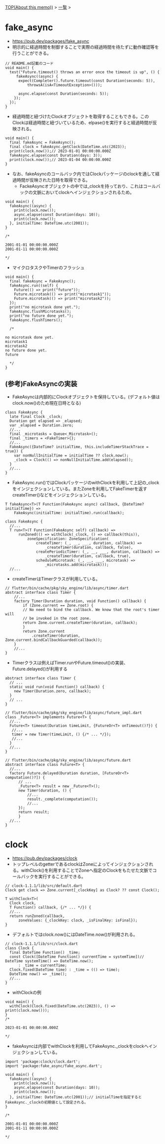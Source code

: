 [TOP(About this memo))](../README.md) > [一覧](./README.md) >


# fake_async
* https://pub.dev/packages/fake_async
* 明示的に経過時間を制御することで実際の経過時間を待たずに動作確認等を行うことができる。
```
// README.md記載のコード
void main() {
  test("Future.timeout() throws an error once the timeout is up", () {
     fakeAsync((async) {
      expect(Completer().future.timeout(const Duration(seconds: 5)),
          throwsA(isA<TimeoutException>()));

      async.elapse(const Duration(seconds: 5));
    });
  });
}
```
* 経過時間と紐づけたClockオブジェクトを取得することもできる。このClockは経過時間と紐づいているため、elpase()を実行すると経過時間が反映される。
```
void main() {
  final fakeAsync = FakeAsync();
  final clock = fakeAsync.getClock(DateTime.utc(2023));
  print(clock.now());// 2023-01-01 00:00:00.000Z
  fakeAsync.elapse(const Duration(days: 3));
  print(clock.now());// 2023-01-04 00:00:00.000Z
}
```
* なお、fakeAsyncのコールバック内ではClockパッケージのclockを通して経過時間が反映された日時を取得できる。
  * FackeAsyncオブジェクトの中では_clockを持っており、これはコールバックの文脈においてclockへインジェクションされるため。
```
void main() {
  fakeAsync((async) {
    print(clock.now());
    async.elapse(const Duration(days: 10));
    print(clock.now());
  }, initialTime: DateTime.utc(2001));
}

/*

2001-01-01 00:00:00.000Z
2001-01-11 00:00:00.000Z

*/
```
* マイクロタスクやTimerのフラッシュ
```
void main() {
  final fakeAsync = FakeAsync();
  fakeAsync.run((self) {
    Future(() => print("future"));
    Future.microtask(() => print("microtask1"));
    Future.microtask(() => print("microtask2"));
  });
  print("no microtask done yet.");
  fakeAsync.flushMicrotasks();
  print("no future done yet.");
  fakeAsync.flushTimers();

  /*

no microtask done yet.
microtask1
microtask2
no future done yet.
future

  */
}
```
## (参考)FakeAsyncの実装
* FakeAsyncは内部的にClockオブジェクトを保持している。(デフォルト値はclock.now()のため現在日時となる)
```
class FakeAsync {
  late final Clock _clock;
  Duration get elapsed => _elapsed;
  var _elapsed = Duration.zero;
  //...
  final _microtasks = Queue<_Microtask>();
  final _timers = <FakeTimer>{};
  //...
  FakeAsync({DateTime? initialTime, this.includeTimerStackTrace = true}) {
    var nonNullInitialTime = initialTime ?? clock.now();
    _clock = Clock(() => nonNullInitialTime.add(elapsed));
  }
  //...
}
```
* FakeAsync.run()ではClockパッケージのwithClockを利用して上記の_clockをインジェクションしている。またZoneを利用してFakeTimerを返すcreateTimer()などをインジェクションしている。
```
T fakeAsync<T>(T Function(FakeAsync async) callback, {DateTime? initialTime}) =>
    FakeAsync(initialTime: initialTime).run(callback);
```
```
class FakeAsync {
  //...
  T run<T>(T Function(FakeAsync self) callback) =>
      runZoned(() => withClock(_clock, () => callback(this)),
          zoneSpecification: ZoneSpecification(
              createTimer: (_, __, ___, duration, callback) =>
                  _createTimer(duration, callback, false),
              createPeriodicTimer: (_, __, ___, duration, callback) =>
                  _createTimer(duration, callback, true),
              scheduleMicrotask: (_, __, ___, microtask) =>
                  _microtasks.add(microtask)));
  //...
```
* createTimerはTimerクラスが利用している。
```
// flutter/bin/cache/pkg/sky_engine/lib/async/timer.dart
abstract interface class Timer {
    //...
    factory Timer(Duration duration, void Function() callback) {
        if (Zone.current == Zone.root) {
        // No need to bind the callback. We know that the root's timer will
        // be invoked in the root zone.
        return Zone.current.createTimer(duration, callback);
        }
        return Zone.current
            .createTimer(duration, Zone.current.bindCallbackGuarded(callback));
    }
    //...
}
```
* Timerクラスは例えばTimer.runやFuture.timeout()の実装、Future.delayed()が利用する
```
abstract interface class Timer {
  // ...
  static void run(void Function() callback) {
    new Timer(Duration.zero, callback);
  }
  // ...
}
```
```
// flutter/bin/cache/pkg/sky_engine/lib/async/future_impl.dart
class _Future<T> implements Future<T> {
  //...
  Future<T> timeout(Duration timeLimit, {FutureOr<T> onTimeout()?}) {
   //...
   timer = new Timer(timeLimit, () {/* ... */});
   //...
  }
  //...
}
```
```
// flutter/bin/cache/pkg/sky_engine/lib/async/future.dart
abstract interface class Future<T> {
  //...
  factory Future.delayed(Duration duration, [FutureOr<T> computation()?]) {
      // ...
      _Future<T> result = new _Future<T>();
      new Timer(duration, () {
          //...
          result._complete(computation());
          //...
      });
      return result;
      }
  //...
}
```


# clock
* https://pub.dev/packages/clock
* トップレベルのgetterであるclockはZoneによってインジェクションされる。withClock()を利用することでZoneへ指定のClockをもたせた文脈でコールバックを実行することができる。
```
// clock-1.1.1/lib/src/default.dart
Clock get clock => Zone.current[_clockKey] as Clock? ?? const Clock();

T withClock<T>(
  Clock clock,
  T Function() callback, {/* ... */}) {
  //...
  return runZoned(callback,
      zoneValues: {_clockKey: clock, _isFinalKey: isFinal});
}
```
* デフォルトではclock.now()にはDateTime.now()が利用される。
```
// clock-1.1.1/lib/src/clock.dart
class Clock {
  final DateTime Function() _time;
  const Clock([DateTime Function() currentTime = systemTime])// DateTime systemTime() => DateTime.now();
      : _time = currentTime;
  Clock.fixed(DateTime time) : _time = (() => time);
  DateTime now() => _time();
  //...
}
```
* withClockの例
```
void main() {
  withClock(Clock.fixed(DateTime.utc(2023)), () => print(clock.now()));
}
/*

2023-01-01 00:00:00.000Z

*/
```
* fakeAsyncは内部でwithClockを利用してFakeAsync._clockをclockへインジェクションしている。
```
import 'package:clock/clock.dart';
import 'package:fake_async/fake_async.dart';

void main() {
  fakeAsync((async) {
    print(clock.now());
    async.elapse(const Duration(days: 10));
    print(clock.now());
  }, initialTime: DateTime.utc(2001));// initialTimeを指定するとFakeAsync._clockの初期値として設定される。
}

/*

2001-01-01 00:00:00.000Z
2001-01-11 00:00:00.000Z

*/
```





